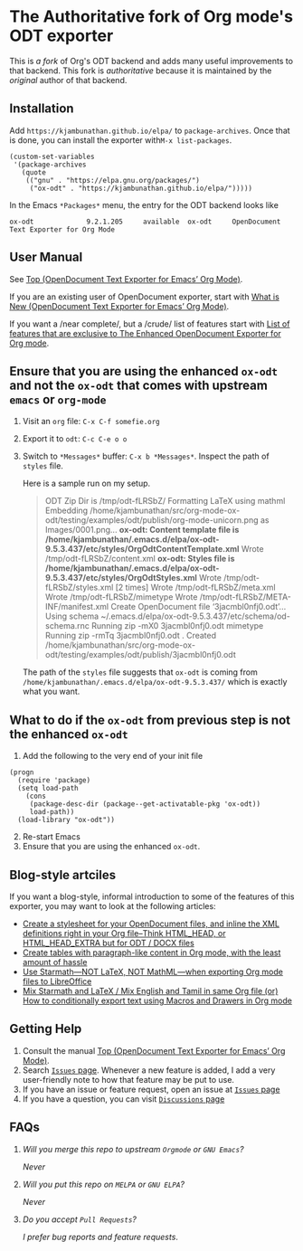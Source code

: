 # The Authoritative fork of Org mode's ODT exporter

This is *a fork* of Org's ODT backend and adds many useful improvements to that backend.  This fork is *authoritative* because it is maintained by the *original* author of that backend.

## Installation

Add `https://kjambunathan.github.io/elpa/` to `package-archives`.  Once that is done, you can install the exporter with`M-x list-packages`.

```elisp
(custom-set-variables
 '(package-archives
   (quote
    (("gnu" . "https://elpa.gnu.org/packages/")
     ("ox-odt" . "https://kjambunathan.github.io/elpa/")))))
```

 In the Emacs `*Packages*` menu, the entry for the ODT backend looks like

```
ox-odt             9.2.1.205     available  ox-odt     OpenDocument Text Exporter for Org Mode
```

## User Manual

See [Top (OpenDocument Text Exporter for Emacs’ Org Mode)](https://kjambunathan.gitlab.io/org-mode-ox-odt/).

If you are an existing user of OpenDocument exporter, start with [What is New (OpenDocument Text Exporter for Emacs’ Org Mode)](https://kjambunathan.gitlab.io/org-mode-ox-odt/What-is-New.html).

If you want a /near complete/, but a /crude/ list of features start with [List of features that are exclusive to The Enhanced OpenDocument Exporter for Org mode](https://github.com/kjambunathan/org-mode-ox-odt/blob/master/notes/SNIPPETS.org).

## Ensure that you are using the enhanced `ox-odt` and not the `ox-odt` that comes with upstream `emacs` or `org-mode`

1. Visit an `org` file: `C-x C-f somefie.org`
2. Export it to `odt`: `C-c C-e o o`
3. Switch to  `*Messages*` buffer: `C-x b *Messages*`. Inspect the
   path of `styles` file.

   Here is a sample run on my setup.

    > ODT Zip Dir is /tmp/odt-fLRSbZ/
    > Formatting LaTeX using mathml
    > Embedding /home/kjambunathan/src/org-mode-ox-odt/testing/examples/odt/publish/org-mode-unicorn.png as Images/0001.png...
    > **ox-odt: Content template file is /home/kjambunathan/.emacs.d/elpa/ox-odt-9.5.3.437/etc/styles/OrgOdtContentTemplate.xml**
    > Wrote /tmp/odt-fLRSbZ/content.xml
    > **ox-odt: Styles file is /home/kjambunathan/.emacs.d/elpa/ox-odt-9.5.3.437/etc/styles/OrgOdtStyles.xml**
    > Wrote /tmp/odt-fLRSbZ/styles.xml [2 times]
    > Wrote /tmp/odt-fLRSbZ/meta.xml
    > Wrote /tmp/odt-fLRSbZ/mimetype
    > Wrote /tmp/odt-fLRSbZ/META-INF/manifest.xml
    > Create OpenDocument file ‘3jacmbl0nfj0.odt’...
    > Using schema ~/.emacs.d/elpa/ox-odt-9.5.3.437/etc/schema/od-schema.rnc
    > Running zip -mX0 3jacmbl0nfj0.odt mimetype
    > Running zip -rmTq 3jacmbl0nfj0.odt .
    > Created /home/kjambunathan/src/org-mode-ox-odt/testing/examples/odt/publish/3jacmbl0nfj0.odt

   The path of the `styles` file suggests that `ox-odt` is coming from `/home/kjambunathan/.emacs.d/elpa/ox-odt-9.5.3.437/` which is exactly what you want.

## What to do if the `ox-odt` from previous step is not the enhanced `ox-odt`

1. Add the following to the very end of your init file

```elisp
(progn
  (require 'package)
  (setq load-path
	(cons
	 (package-desc-dir (package--get-activatable-pkg 'ox-odt))
	 load-path))
  (load-library "ox-odt"))
```

2. Re-start Emacs
3. Ensure that you are using the enhanced `ox-odt`.

## Blog-style artciles

If you want a blog-style, informal introduction to some of the features of this exporter, you may want to look at the following articles:

- [Create a stylesheet for your OpenDocument files, and inline the XML definitions right in your Org file–Think HTML_HEAD, or HTML_HEAD_EXTRA but for ODT / DOCX files](https://emacsnotes.wordpress.com/2020/06/21/create-a-stylesheet-for-your-opendocument-files-and-inline-the-xml-definitions-right-in-your-org-file-think-html_head-or-html_head_extra-but-for-odt-docx-files/)
- [Create tables with paragraph-like content in Org mode, with the least amount of hassle](https://emacsnotes.wordpress.com/2020/04/26/create-tables-with-paragraph-like-content-in-org-mode-with-the-least-amount-of-hassle/)
- [Use Starmath—NOT LaTeX, NOT MathML—when exporting Org mode files to LibreOffice](https://emacsnotes.wordpress.com/2021/12/22/use-starmath-not-latex-not-mathml-when-exporting-org-mode-files-to-libreoffice/)
- [Mix Starmath and LaTeX / Mix English and Tamil in same Org file (or) How to conditionally export text using Macros and Drawers in Org mode](https://emacsnotes.wordpress.com/2021/12/25/mix-starmath-and-latex-mix-english-and-tamil-in-same-org-file-or-how-to-conditionally-export-text-using-macros-and-drawers-in-org-mode/)

## Getting Help

1. Consult the manual [Top (OpenDocument Text Exporter for Emacs’ Org
   Mode)](https://kjambunathan.gitlab.io/org-mode-ox-odt/).
2. Search [`Issues` page](https://github.com/kjambunathan/org-mode-ox-odt/issues).  Whenever a new feature is added, I add a very user-friendly note to how that feature may be put to use.
3. If you have an issue or feature request, open an issue at [`Issues` page](https://github.com/kjambunathan/org-mode-ox-odt/issues)
4. If you have a question, you can visit [`Discussions` page](https://github.com/kjambunathan/org-mode-ox-odt/discussions)

## FAQs

1. *Will you merge this repo to upstream `Orgmode` or `GNU Emacs`?*

    _Never_

2. *Will you put this repo on `MELPA` or `GNU ELPA`?*

    _Never_

3. *Do you accept `Pull Requests`?*

   _I prefer bug reports  and feature requests_.
